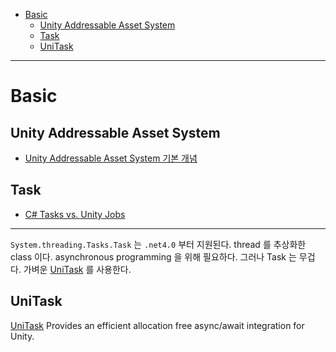 - [Basic](#basic)
  - [Unity Addressable Asset System](#unity-addressable-asset-system)
  - [Task](#task)
  - [UniTask](#unitask)

---

# Basic

## Unity Addressable Asset System

* [Unity Addressable Asset System 기본 개념](https://young-94.tistory.com/47)

## Task

* [C# Tasks vs. Unity Jobs](https://www.jacksondunstan.com/articles/4926)

---

`System.threading.Tasks.Task` 는 `.net4.0` 부터 지원된다. thread 를 추상화한 class 이다. asynchronous programming 을 위해 필요하다. 그러나 Task 는 무겁다. 가벼운 [UniTask](https://github.com/Cysharp/UniTask.git) 를 사용한다.

## UniTask

[UniTask](https://github.com/Cysharp/UniTask.git) Provides an efficient allocation free async/await integration for Unity.
